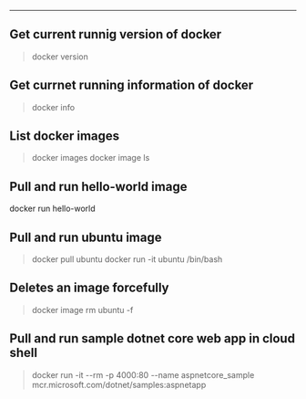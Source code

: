 *********************************************
## Get current runnig version of docker
> docker version 

## Get currnet running information of docker
> docker info

## List docker images
> docker images
> docker image ls

## Pull and run hello-world image
docker run hello-world

## Pull and run ubuntu image
> docker pull ubuntu
> docker run -it ubuntu /bin/bash

## Deletes an image forcefully
> docker image rm ubuntu -f

## Pull and run sample dotnet core web app in cloud shell
> docker run -it --rm -p 4000:80 --name aspnetcore_sample mcr.microsoft.com/dotnet/samples:aspnetapp
